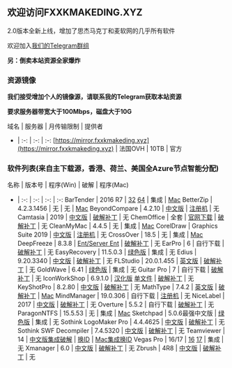 ## 欢迎访问FXXKMAKEDING.XYZ

2.0版本全新上线，增加了思杰马克丁和麦软网的几乎所有软件

欢迎加入[我们的Telegram群组](https://t.me/fxxkmakeding)

**另：倒卖本站资源全家爆炸**

### 资源镜像
**我们接受增加个人的镜像源，请联系我的Telegram获取本站资源**

**要求服务器带宽大于100Mbps，磁盘大于10G**

域名 | 服务器 | 月传输限制 | 提供者
- | :-: | :-: | :-:
[https://mirror.fxxkmakeding.xyz](https://mirror.fxxkmakeding.xyz) | 法国OVH | 10TB | 官方

### 软件列表(来自主下载源，香港、荷兰、美国全Azure节点智能分配)

名称 | 版本号 | 程序(Win) | 破解 | 程序(Mac)
- | :-: | :-: | :-: | :-:
BarTender | 2016 R7 | [32](http://down.fxxkmakeding.xyz/Bartender/bt32.zip) [64](http://down.fxxkmakeding.xyz/Bartender/bt64.zip) | 集成 | [Mac](http://down.fxxkmakeding.xyz/Bartender/mac.zip)
BetterZip | 4.2.3.1456 | 无 | 无 | [Mac](http://down.fxxkmakeding.xyz/BetterZip/mac.zip)
BeyondCompare | 4.2.10 | [中文版](http://down.fxxkmakeding.xyz/BeyondCompare/beyondcomparezh.zip) | [注册机](http://down.fxxkmakeding.xyz/BeyondCompare/keygen.zip) | 无
Camtasia | 2019 | [中文版](http://down.fxxkmakeding.xyz/Camtasia/camtasia.zip) | [破解补丁](http://down.fxxkmakeding.xyz/Camtasia/crack.zip) | 无
ChemOffice | 全套 | [官网下载](https://www.perkinelmer.com.cn/Product/chemoffice-professional-chemofficepro) | [破解补丁](http://down.fxxkmakeding.xyz/ChemOffice/crack.zip) | 无
CleanMyMac | 4.4.5 | 无 | 集成 | [Mac](http://down.fxxkmakeding.xyz/CleanMyMac/cleanmymac.zip)
CorelDraw | Graphics Suite 2019 | [中文版](http://down.fxxkmakeding.xyz/CorelDraw/coreldraw.zip) | [注册机](http://down.fxxkmakeding.xyz/CorelDraw/keygen.zip) | 无
CrossOver | 18.5 | 无 | 集成 | [Mac](http://down.fxxkmakeding.xyz/CrossOver/crossover.zip)
DeepFreeze | 8.3.8 | [Ent/Server Ent](http://down.fxxkmakeding.xyz/DeepFreeze/DeepFreeze.zip) | [破解补丁](http://down.fxxkmakeding.xyz/DeepFreeze/crack.zip) | 无
EarPro | 6 | 自行下载 | [破解补丁](http://down.fxxkmakeding.xyz/Earpro6/crack.zip) | 无
EasyRecovery | 11.5.0.3 | [绿色版](http://down.fxxkmakeding.xyz/EasyRecovery/easyrecovery.zip) | 集成 | 无
Edius | 9.20.3340 | [中文版](http://down.fxxkmakeding.xyz/Edius9/edius9.zip) | [破解补丁](http://down.fxxkmakeding.xyz/Edius9/crack.zip) | 无
FLStudio | 20.0.1.455 | [英文版](http://down.fxxkmakeding.xyz/FLStudio20/flstudio20.zip) | [破解补丁](http://down.fxxkmakeding.xyz/FLStudio20/crack.zip) | 无
GoldWave | 6.41 | [绿色版](http://down.fxxkmakeding.xyz/GoldWave/GoldWave.zip) | 集成 | 无
Guitar Pro | 7 | 自行下载 | [破解补丁](http://down.fxxkmakeding.xyz/GuitarPro/GuitarProcrack.zip) | 无
IconWorkShop | 6.9.1.0 | [汉化版](http://down.fxxkmakeding.xyz/IconWorkshop/IconWorkshop.zip) [单文件](http://down.fxxkmakeding.xyz/IconWorkshop/IconWorkshopdwj.zip) | [破解补丁](http://down.fxxkmakeding.xyz/IconWorkshop/reg.zip) | 无
KeyShotPro | 8.2.80 | [中文版](http://down.fxxkmakeding.xyz/KeyShotPro/keyshotpro.zip) | [破解补丁](http://down.fxxkmakeding.xyz/KeyShotPro/crack.zip) | 无
MathType | 7.4.2 | [英文版](http://down.fxxkmakeding.xyz/MathType/MathType.zip) | [破解补丁](http://down.fxxkmakeding.xyz/MathType/crack.zip) | [Mac](http://down.fxxkmakeding.xyz/MathType/mac.zip)
MindManager | 19.0.306 | 自行下载 | [注册机](http://down.fxxkmakeding.xyz/MindManager/keygen.zip) | 无
NiceLabel | 2017 | [中文版](http://down.fxxkmakeding.xyz/NiceLabel/NiceLabel.zip) | [破解补丁](http://down.fxxkmakeding.xyz/NiceLabel/keygen.zip) | 无
Overture | 5.5.2 | 自行下载 | [破解补丁](http://down.fxxkmakeding.xyz/Overture/crack.zip) | 无
ParagonNTFS | 15.5.53 | 无 | 集成 | [Mac](http://down.fxxkmakeding.xyz/ParagonNTFS/ParagonNTFS.zip)
Sketchpad | 5.0.6最强中文版 | [绿色版](http://down.fxxkmakeding.xyz/Sketchpad/Sketchpad.zip) | 集成 | 无
Sothink LogoMaker Pro | 4.4.4625 | [中文版](http://down.fxxkmakeding.xyz/SothinkLogoMaker/SothinkLogoMaker.zip) | [破解补丁](http://down.fxxkmakeding.xyz/SothinkLogoMaker/crack.zip) | 无
Sothink SWF Decompiler | 7.4.5320 | [中文版](http://down.fxxkmakeding.xyz/SothinkSWFDecompiler/SothinkSWFDecompiler.zip) | [破解补丁](http://down.fxxkmakeding.xyz/SothinkSWFDecompiler/crack.zip) | 无
Teamviewer | 14 | [中文版集成破解](http://down.fxxkmakeding.xyz/TeamViewer/TeamViewer.zip) | [换ID](http://down.fxxkmakeding.xyz/TeamViewer/changeidwin.zip) | [Mac集成换ID](http://down.fxxkmakeding.xyz/TeamViewer/mac.zip)
Vegas Pro | 16/17 | [16](http://down.fxxkmakeding.xyz/VegasPro/vegaspro16.zip) [17](http://down.fxxkmakeding.xyz/VegasPro/vegaspro17.zip) | 集成 | 无
Xmanager | 6.0 | [中文版](http://down.fxxkmakeding.xyz/Xmanager/xmanager6.zip) | [破解补丁](http://down.fxxkmakeding.xyz/Xmanager/keygen.zip) | 无
Zbrush | 4R8 | [中文版](http://down.fxxkmakeding.xyz/Zbrush/zbrush.zip) | [破解补丁](http://down.fxxkmakeding.xyz/Zbrush/crack.zip) | 无
